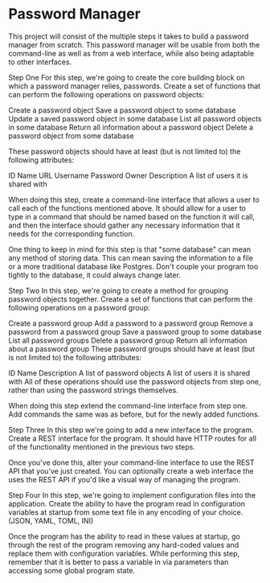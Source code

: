 # Password Manager

This project will consist of the multiple steps it takes to build a password manager from scratch. This password manager will be usable from both the command-line as well as from a web interface, while also being adaptable to other interfaces.

Step One
For this step, we're going to create the core building block on which a password manager relies, passwords. Create a set of functions that can perform the following operations on password objects:

Create a password object
Save a password object to some database
Update a saved password object in some database
List all password objects in some database
Return all information about a password object
Delete a password object from some database

These password objects should have at least (but is not limited to) the following attributes:

ID
Name
URL
Username
Password
Owner
Description
A list of users it is shared with

When doing this step, create a command-line interface that allows a user to call each of the functions mentioned above. It should allow for a user to type in a command that should be named based on the function it will call, and then the interface should gather any necessary information that it needs for the corresponding function.

One thing to keep in mind for this step is that "some database" can mean any method of storing data. This can mean saving the information to a file or a more traditional database like Postgres. Don't couple your program too tightly to the database, it could always change later.

Step Two
In this step, we're going to create a method for grouping password objects together. Create a set of functions that can perform the following operations on a password group:

Create a password group
Add a password to a password group
Remove a password from a password group
Save a password group to some database
List all password groups
Delete a password group
Return all information about a password group
These password groups should have at least (but is not limited to) the following attributes:

ID
Name
Description
A list of password objects
A list of users it is shared with
All of these operations should use the password objects from step one, rather than using the password strings themselves.

When doing this step extend the command-line interface from step one. Add commands the same was as before, but for the newly added functions.

Step Three
In this step we're going to add a new interface to the program. Create a REST interface for the program. It should have HTTP routes for all of the functionality mentioned in the previous two steps.

Once you've done this, alter your command-line interface to use the REST API that you've just created. You can optionally create a web interface the uses the REST API if you'd like a visual way of managing the program.

Step Four
In this step, we're going to implement configuration files into the application. Create the ability to have the program read in configuration variables at startup from some text file in any encoding of your choice. (JSON, YAML, TOML, INI)

Once the program has the ability to read in these values at startup, go through the rest of the program removing any hard-coded values and replace them with configuration variables. While performing this step, remember that it is better to pass a variable in via parameters than accessing some global program state.